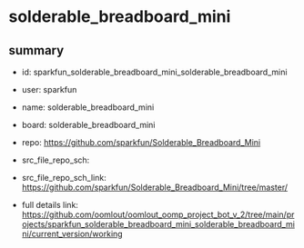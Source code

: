 # solderable_breadboard_mini
 
## summary 
* id: sparkfun_solderable_breadboard_mini_solderable_breadboard_mini
* user: sparkfun
* name: solderable_breadboard_mini
* board: solderable_breadboard_mini
* repo: https://github.com/sparkfun/Solderable_Breadboard_Mini



* src_file_repo_sch: 
* src_file_repo_sch_link: https://github.com/sparkfun/Solderable_Breadboard_Mini/tree/master/
* full details link: https://github.com/oomlout/oomlout_oomp_project_bot_v_2/tree/main/projects/sparkfun_solderable_breadboard_mini_solderable_breadboard_mini/current_version/working  







